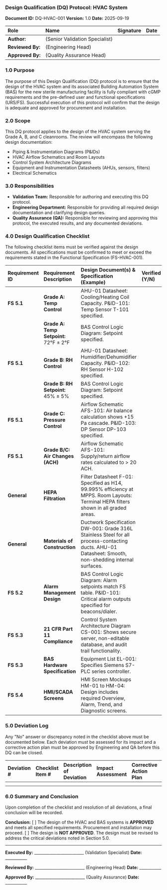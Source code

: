 ### **Design Qualification (DQ) Protocol: HVAC System**

**Document ID:** DQ-HVAC-001
**Version:** 1.0
**Date:** 2025-09-19

| **Role** | **Name** | **Signature** | **Date** |
| :--- | :--- | :--- | :--- |
| **Author:** | (Senior Validation Specialist) | | |
| **Reviewed By:** | (Engineering Head) | | |
| **Approved By:** | (Quality Assurance Head) | | |

### **1.0 Purpose**
The purpose of this Design Qualification (DQ) protocol is to ensure that the design of the HVAC system and its associated Building Automation System (BAS) for the new sterile manufacturing facility is fully compliant with cGMP requirements and the pre-defined user and functional specifications (URS/FS). Successful execution of this protocol will confirm that the design is adequate and approved for procurement and installation.

### **2.0 Scope**
This DQ protocol applies to the design of the HVAC system serving the Grade A, B, and C cleanrooms. The review will encompass the following design documentation:
*   Piping & Instrumentation Diagrams (P&IDs)
*   HVAC Airflow Schematics and Room Layouts
*   Control System Architecture Diagrams
*   Equipment and Instrumentation Datasheets (AHUs, sensors, filters)
*   Electrical Schematics

### **3.0 Responsibilities**
*   **Validation Team:** Responsible for authoring and executing this DQ protocol.
*   **Engineering Department:** Responsible for providing all required design documentation and clarifying design queries.
*   **Quality Assurance (QA):** Responsible for reviewing and approving this protocol, the executed results, and any documented deviations.

### **4.0 Design Qualification Checklist**
The following checklist items must be verified against the design documents. All specifications must be confirmed to meet or exceed the requirements stated in the Functional Specification (FS-HVAC-001).

| Requirement ID | Requirement Description | Design Document(s) & Specification (Example) | Verified (Y/N) | Comments / Deviations |
| :--- | :--- | :--- | :--- | :--- |
| **FS 5.1** | **Grade A: Temp Control** | AHU-01 Datasheet: Cooling/Heating Coil Capacity. P&ID-101: Temp Sensor T-101 specified. | | |
| | **Grade A: Temp Setpoint:** 72°F ± 2°F | BAS Control Logic Diagram: Setpoint specified. | | |
| **FS 5.1** | **Grade B: RH Control** | AHU-01 Datasheet: Humidifier/Dehumidifier Capacity. P&ID-102: RH Sensor H-102 specified. | | |
| | **Grade B: RH Setpoint:** 45% ± 5% | BAS Control Logic Diagram: Setpoint specified. | | |
| **FS 5.1** | **Grade C: Pressure Control** | Airflow Schematic AFS-101: Air balance calculation shows +15 Pa cascade. P&ID-103: DP Sensor DP-103 specified. | | |
| **FS 5.1** | **Grade B/C: Air Changes (ACH)** | Airflow Schematic AFS-101: Supply/return airflow rates calculated to > 20 ACH. | | |
| **General** | **HEPA Filtration** | Filter Datasheet F-01: Specified as H14, 99.995% efficiency at MPPS. Room Layouts: Terminal HEPA filters shown in all graded areas. | | |
| **General** | **Materials of Construction** | Ductwork Specification DW-001: Grade 316L Stainless Steel for all process-contacting ducts. AHU-01 Datasheet: Smooth, non-shedding internal surfaces. | | |
| **FS 5.2** | **Alarm Management Design** | BAS Control Logic Diagram: Alarm setpoints match FS table. P&ID-101: Critical alarm outputs specified for beacons/dialer. | | |
| **FS 5.3** | **21 CFR Part 11 Compliance** | Control System Architecture Diagram CS-001: Shows secure server, non-editable database, and audit trail functionality. | | |
| **FS 5.3** | **BAS Hardware Specification** | Equipment List EL-001: Specifies Siemens S7-PLC series controller. | | |
| **FS 5.4** | **HMI/SCADA Screens** | HMI Screen Mockups HM-01 to HM-04: Design includes required Overview, Alarm, Trend, and Diagnostic screens. | | |

### **5.0 Deviation Log**
Any "No" answer or discrepancy noted in the checklist above must be documented below. Each deviation must be assessed for its impact and a corrective action plan must be approved by Engineering and QA before this DQ can be closed.

| Deviation # | Checklist Item # | Description of Deviation | Impact Assessment | Corrective Action Plan | Approved By (QA) |
| :--- | :--- | :--- | :--- | :--- | :--- |
| | | | | | |
| | | | | | |

### **6.0 Summary and Conclusion**
Upon completion of the checklist and resolution of all deviations, a final conclusion will be recorded.

**Conclusion:**
[ ] The design of the HVAC and BAS systems is **APPROVED** and meets all specified requirements. Procurement and installation may proceed.
[ ] The design is **NOT APPROVED**. The design must be revised to address the critical deviations noted in Section 5.0.

---
**Executed By:** _________________________ (Validation Specialist) **Date:** ___________

**Reviewed By:** _________________________ (Engineering Head) **Date:** ___________

**Approved By:** _________________________ (Quality Assurance) **Date:** ___________
